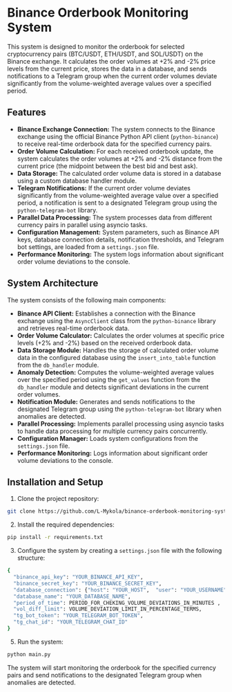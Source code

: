 # Binance Orderbook Monitoring System

This system is designed to monitor the orderbook for selected cryptocurrency pairs (BTC/USDT, ETH/USDT, and SOL/USDT) on the Binance exchange. It calculates the order volumes at +2% and -2% price levels from the current price, stores the data in a database, and sends notifications to a Telegram group when the current order volumes deviate significantly from the volume-weighted average values over a specified period.

## Features

- **Binance Exchange Connection:** The system connects to the Binance exchange using the official Binance Python API client (`python-binance`) to receive real-time orderbook data for the specified currency pairs.
- **Order Volume Calculation:** For each received orderbook update, the system calculates the order volumes at +2% and -2% distance from the current price (the midpoint between the best bid and best ask).
- **Data Storage:** The calculated order volume data is stored in a database using a custom database handler module.
- **Telegram Notifications:** If the current order volume deviates significantly from the volume-weighted average value over a specified period, a notification is sent to a designated Telegram group using the `python-telegram-bot` library.
- **Parallel Data Processing:** The system processes data from different currency pairs in parallel using asyncio tasks.
- **Configuration Management:** System parameters, such as Binance API keys, database connection details, notification thresholds, and Telegram bot settings, are loaded from a `settings.json` file.
- **Performance Monitoring:** The system logs information about significant order volume deviations to the console.

## System Architecture

The system consists of the following main components:

- **Binance API Client:** Establishes a connection with the Binance exchange using the `AsyncClient` class from the `python-binance` library and retrieves real-time orderbook data.
- **Order Volume Calculator:** Calculates the order volumes at specific price levels (+2% and -2%) based on the received orderbook data.
- **Data Storage Module:** Handles the storage of calculated order volume data in the configured database using the `insert_into_table` function from the `db_handler` module.
- **Anomaly Detection:** Computes the volume-weighted average values over the specified period using the `get_values` function from the `db_handler` module and detects significant deviations in the current order volumes.
- **Notification Module:** Generates and sends notifications to the designated Telegram group using the `python-telegram-bot` library when anomalies are detected.
- **Parallel Processing:** Implements parallel processing using asyncio tasks to handle data processing for multiple currency pairs concurrently.
- **Configuration Manager:** Loads system configurations from the `settings.json` file.
- **Performance Monitoring:** Logs information about significant order volume deviations to the console.

## Installation and Setup

1. Clone the project repository:

```bash
git clone https://github.com/L-Mykola/binance-orderbook-monitoring-system
```

2. Install the required dependencies:
```bash
pip install -r requirements.txt
```

3. Configure the system by creating a `settings.json` file with the following structure:
```bash
{
  "binance_api_key": "YOUR_BINANCE_API_KEY",
  "binance_secret_key": "YOUR_BINANCE_SECRET_KEY",
  "database_connection": {"host": "YOUR_HOST",  "user": "YOUR_USERNAME", "password": "YOUR_PASSWORD"},
  "database_name": "YOUR_DATABASE_NAME",
  "period_of_time": PERIOD_FOR_CHEKING_VOLUME_DEVIATIONS_IN_MINUTES ,
  "vol_diff_limit": VOLUME_DEVIATION_LIMIT_IN_PERCENTAGE_TERMS,
  "tg_bot_token": "YOUR_TELEGRAM_BOT_TOKEN",
  "tg_chat_id": "YOUR_TELEGRAM_CHAT_ID"
}
```
5. Run the system:
```bash
python main.py
```

The system will start monitoring the orderbook for the specified currency pairs and send notifications to the designated Telegram group when anomalies are detected.
